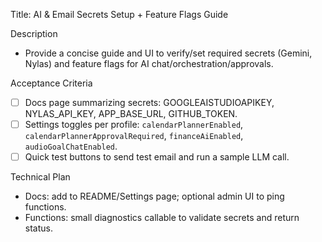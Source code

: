 Title: AI & Email Secrets Setup + Feature Flags Guide

Description
- Provide a concise guide and UI to verify/set required secrets (Gemini, Nylas) and feature flags for AI chat/orchestration/approvals.

Acceptance Criteria
- [ ] Docs page summarizing secrets: GOOGLEAISTUDIOAPIKEY, NYLAS_API_KEY, APP_BASE_URL, GITHUB_TOKEN.
- [ ] Settings toggles per profile: `calendarPlannerEnabled`, `calendarPlannerApprovalRequired`, `financeAiEnabled`, `audioGoalChatEnabled`.
- [ ] Quick test buttons to send test email and run a sample LLM call.

Technical Plan
- Docs: add to README/Settings page; optional admin UI to ping functions.
- Functions: small diagnostics callable to validate secrets and return status.

